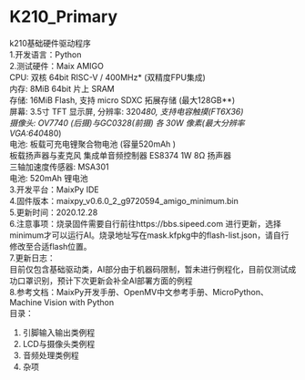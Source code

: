# K210_Primary  
k210基础硬件驱动程序  
1.开发语言：Python  
2.测试硬件：Maix AMIGO  
	CPU:			双核 64bit RISC-V / 400MHz* (双精度FPU集成)  
	内存:			8MiB 64bit 片上 SRAM  
	存储:			16MiB Flash, 支持 micro SDXC 拓展存储 (最大128GB**)  
	屏幕:			3.5寸 TFT 显示屏, 分辨率: 320*480, 支持电容触摸(FT6X36)  
	摄像头:			OV7740 (后摄)与GC0328(前摄) 各 30W 像素(最大分辨率 VGA:640*480)  
	电池:			板载可充电锂聚合物电池 (容量520mAh )  
	板载扬声器与麦克风		集成单音频控制器 ES8374 1W 8Ω 扬声器  
	三轴加速度传感器:		MSA301  
	电池:			520mAh 锂电池  
3.开发平台：MaixPy IDE  
4.固件版本：maixpy_v0.6.0_2_g9720594_amigo_minimum.bin  
5.更新时间：2020.12.28  
6.注意事项：烧录固件需要自行前往https://bbs.sipeed.com 进行更新，选择minimum才可以运行AI。烧录地址写在mask.kfpkg中的flash-list.json，请自行修改至合适flash位置。  
7.更新日志：  
目前仅包含基础驱动类，AI部分由于机器码限制，暂未进行例程化，目前仅测试成功口罩识别，预计下次更新会补全AI部署方面的例程  
8.参考文档：MaixPy开发手册、OpenMV中文参考手册、MicroPython、Machine Vision with Python  
目录： 
 1. 引脚输入输出类例程  
 2. LCD与摄像头类例程  
 3. 音频处理类例程  
 4. 杂项  
